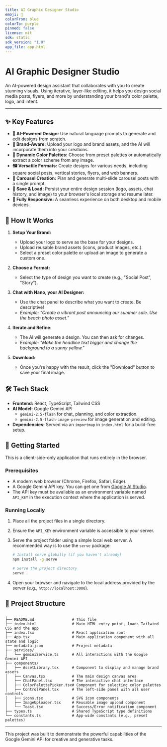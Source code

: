 ```yaml
---
title: AI Graphic Designer Studio
emoji: 🎨
colorFrom: blue
colorTo: purple
pinned: false
license: mit
sdk: static
sdk_version: "1.0"
app_file: app.html
---
```


# AI Graphic Designer Studio

An AI-powered design assistant that collaborates with you to create stunning visuals. Using iterative, layer-like editing, it helps you design social media posts, flyers, and more by understanding your brand's color palette, logo, and intent.

---

## ✨ Key Features

-   **🤖 AI-Powered Design:** Use natural language prompts to generate and edit designs from scratch.
-   **🎨 Brand-Aware:** Upload your logo and brand assets, and the AI will incorporate them into your creations.
-   **🌈 Dynamic Color Palettes:** Choose from preset palettes or automatically extract a color scheme from any image.
-   **🖼️ Versatile Formats:** Create designs for various needs, including square social posts, vertical stories, flyers, and web banners.
-   **🔄 Carousel Creation:** Plan and generate multi-slide carousel posts with a single prompt.
-   **💾 Save & Load:** Persist your entire design session (logo, assets, chat history, and image) to your browser's local storage and resume later.
-   **📱 Fully Responsive:** A seamless experience on both desktop and mobile devices.

## 🚀 How It Works

1.  **Setup Your Brand:**
    -   Upload your logo to serve as the base for your designs.
    -   Upload reusable brand assets (icons, product images, etc.).
    -   Select a preset color palette or upload an image to generate a custom one.

2.  **Choose a Format:**
    -   Select the type of design you want to create (e.g., "Social Post", "Story").

3.  **Chat with Nano, your AI Designer:**
    -   Use the chat panel to describe what you want to create. Be descriptive!
    -   *Example: "Create a vibrant post announcing our summer sale. Use the beach photo asset."*

4.  **Iterate and Refine:**
    -   The AI will generate a design. You can then ask for changes.
    -   *Example: "Make the headline text bigger and change the background to a sunny yellow."*

5.  **Download:**
    -   Once you're happy with the result, click the "Download" button to save your final image.

## 🛠️ Tech Stack

-   **Frontend:** React, TypeScript, Tailwind CSS
-   **AI Model:** Google Gemini API
    -   `gemini-2.5-flash` for chat, planning, and color extraction.
    -   `gemini-2.5-flash-image-preview` for image generation and editing.
-   **Dependencies:** Served via an `importmap` in `index.html` for a build-free setup.

## 🏁 Getting Started

This is a client-side-only application that runs entirely in the browser.

### Prerequisites

-   A modern web browser (Chrome, Firefox, Safari, Edge).
-   A Google Gemini API key. You can get one from [Google AI Studio](https://aistudio.google.com/app/apikey).
-   The API key must be available as an environment variable named `API_KEY` in the execution context where the application is served.

### Running Locally

1.  Place all the project files in a single directory.
2.  Ensure the `API_KEY` environment variable is accessible to your server.
3.  Serve the project folder using a simple local web server. A recommended way is to use the `serve` package:

    ```bash
    # Install serve globally (if you haven't already)
    npm install -g serve

    # Serve the project directory
    serve .
    ```

4.  Open your browser and navigate to the local address provided by the server (e.g., `http://localhost:3000`).

## 📁 Project Structure

```
.
├── README.md                 # This file
├── index.html                # Main HTML entry point, loads Tailwind CSS and the app
├── index.tsx                 # React application root
├── App.tsx                   # Main application component with all state and logic
├── metadata.json             # Project metadata
├── services/
│   └── geminiService.ts      # All interactions with the Google Gemini API
├── components/
│   ├── AssetLibrary.tsx      # Component to display and manage brand assets
│   ├── Canvas.tsx            # The main design canvas area
│   ├── ChatPanel.tsx         # The interactive chat interface
│   ├── ColorPalettePicker.tsx# Component for selecting color palettes
│   ├── ControlPanel.tsx      # The left-side panel with all user controls
│   ├── icons.tsx             # SVG icon components
│   ├── ImageUploader.tsx     # Reusable image upload component
│   └── Toast.tsx             # Success/Error notification component
├── types.ts                  # Shared TypeScript type definitions
└── constants.ts              # App-wide constants (e.g., preset palettes)
```

---

This project was built to demonstrate the powerful capabilities of the Google Gemini API for creative and generative tasks.
